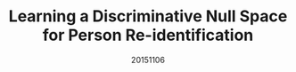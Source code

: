 ---
title: "Learning a Discriminative Null Space for Person Re-identification"
date: 20151106
category: "vision"
author_list: "Li Zhang, Tao Xiang, Shaogang Gong"
pub_in: "CVPR 2016"
pdf_url: "http://arxiv.org/abs/1603.02139"
code_url: "https://github.com/lzrobots/NullSpace_ReID"
img_path1: "NS.png"
img_path2: "NS.png"
---